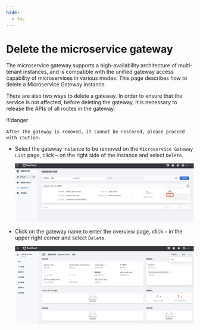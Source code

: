 ```yaml
---
hide:
  - toc
---
```


# Delete the microservice gateway

The microservice gateway supports a high-availability architecture of multi-tenant instances, and is compatible with the unified gateway access capability of microservices in various modes. This page describes how to delete a Microservice Gateway instance.

There are also two ways to delete a gateway. In order to ensure that the service is not affected, before deleting the gateway, it is necessary to release the APIs of all routes in the gateway.

!!!danger

    After the gateway is removed, it cannot be restored, please proceed with caution.

- Select the gateway instance to be removed on the `Microservice Gateway List` page, click **`⋯`** on the right side of the instance and select `Delete`.

    ![Remove Gateway](imgs/delete.png)

- Click on the gateway name to enter the overview page, click **`⋯`** in the upper right corner and select `Delete`.

    ![Delete Gateway](imgs/delete-gateway.png)